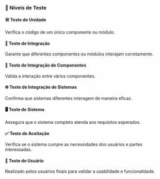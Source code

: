 ### 🧪 Níveis de Teste

#### 🛠️ **Teste de Unidade**  
Verifica o código de um único componente ou módulo.  

#### 🔗 **Teste de Integração**  
Garante que diferentes componentes ou módulos interajam corretamente.  

#### 🧩 **Teste de Integração de Componentes**  
Valida a interação entre vários componentes.  

#### 🌐 **Teste de Integração de Sistemas**  
Confirma que sistemas diferentes interagem de maneira eficaz.  

#### 🖥️ **Teste de Sistema**  
Assegura que o sistema completo atenda aos requisitos esperados.  

#### ✅ **Teste de Aceitação**  
Verifica se o sistema cumpre as necessidades dos usuários e partes interessadas.  

#### 👤 **Teste de Usuário**  
Realizado pelos usuários finais para validar a usabilidade e funcionalidade.